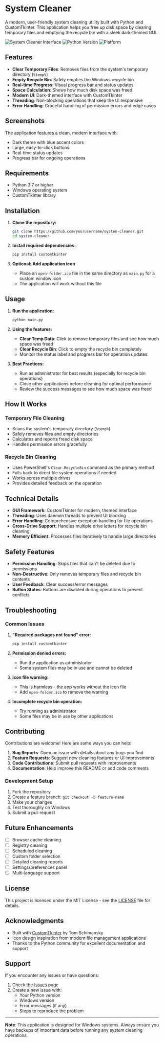 # System Cleaner

A modern, user-friendly system cleaning utility built with Python and CustomTkinter. This application helps you free up disk space by clearing temporary files and emptying the recycle bin with a sleek dark-themed GUI.

![System Cleaner Interface](https://img.shields.io/badge/GUI-CustomTkinter-blue)
![Python Version](https://img.shields.io/badge/Python-3.7+-green)
![Platform](https://img.shields.io/badge/Platform-Windows-lightgrey)

## Features

- **Clear Temporary Files**: Removes files from the system's temporary directory (`%temp%`)
- **Empty Recycle Bin**: Safely empties the Windows recycle bin
- **Real-time Progress**: Visual progress bar and status updates
- **Space Calculation**: Shows how much disk space was freed
- **Modern UI**: Dark-themed interface with CustomTkinter
- **Threading**: Non-blocking operations that keep the UI responsive
- **Error Handling**: Graceful handling of permission errors and edge cases

## Screenshots

The application features a clean, modern interface with:
- Dark theme with blue accent colors
- Large, easy-to-click buttons
- Real-time status updates
- Progress bar for ongoing operations

## Requirements

- Python 3.7 or higher
- Windows operating system
- CustomTkinter library

## Installation

1. **Clone the repository:**
   ```bash
   git clone https://github.com/yourusername/system-cleaner.git
   cd system-cleaner
   ```

2. **Install required dependencies:**
   ```bash
   pip install customtkinter
   ```

3. **Optional: Add application icon**
   - Place an `open-folder.ico` file in the same directory as `main.py` for a custom window icon
   - The application will work without this file

## Usage

1. **Run the application:**
   ```bash
   python main.py
   ```

2. **Using the features:**
   - **Clear Temp Data**: Click to remove temporary files and see how much space was freed
   - **Clear Recycle Bin**: Click to empty the recycle bin completely
   - Monitor the status label and progress bar for operation updates

3. **Best Practices:**
   - Run as administrator for best results (especially for recycle bin operations)
   - Close other applications before cleaning for optimal performance
   - Review the success messages to see how much space was freed

## How It Works

### Temporary File Cleaning
- Scans the system's temporary directory (`%temp%`)
- Safely removes files and empty directories
- Calculates and reports freed disk space
- Handles permission errors gracefully

### Recycle Bin Cleaning
- Uses PowerShell's `Clear-RecycleBin` command as the primary method
- Falls back to direct file system operations if needed
- Works across multiple drives
- Provides detailed feedback on the operation

## Technical Details

- **GUI Framework**: CustomTkinter for modern, themed interface
- **Threading**: Uses daemon threads to prevent UI blocking
- **Error Handling**: Comprehensive exception handling for file operations
- **Cross-Drive Support**: Handles multiple drive letters for recycle bin cleaning
- **Memory Efficient**: Processes files iteratively to handle large directories

## Safety Features

- **Permission Handling**: Skips files that can't be deleted due to permissions
- **Non-Destructive**: Only removes temporary files and recycle bin contents
- **User Feedback**: Clear success/error messages
- **Button States**: Buttons are disabled during operations to prevent conflicts

## Troubleshooting

### Common Issues

1. **"Required packages not found" error:**
   ```bash
   pip install customtkinter
   ```

2. **Permission denied errors:**
   - Run the application as administrator
   - Some system files may be in use and cannot be deleted

3. **Icon file warning:**
   - This is harmless - the app works without the icon file
   - Add `open-folder.ico` to remove the warning

4. **Incomplete recycle bin operation:**
   - Try running as administrator
   - Some files may be in use by other applications

## Contributing

Contributions are welcome! Here are some ways you can help:

1. **Bug Reports**: Open an issue with details about any bugs you find
2. **Feature Requests**: Suggest new cleaning features or UI improvements
3. **Code Contributions**: Submit pull requests with improvements
4. **Documentation**: Help improve this README or add code comments

### Development Setup

1. Fork the repository
2. Create a feature branch: `git checkout -b feature-name`
3. Make your changes
4. Test thoroughly on Windows
5. Submit a pull request

## Future Enhancements

- [ ] Browser cache cleaning
- [ ] Registry cleaning
- [ ] Scheduled cleaning
- [ ] Custom folder selection
- [ ] Detailed cleaning reports
- [ ] Settings/preferences panel
- [ ] Multi-language support

## License

This project is licensed under the MIT License - see the [LICENSE](LICENSE) file for details.

## Acknowledgments

- Built with [CustomTkinter](https://github.com/TomSchimansky/CustomTkinter) by Tom Schimansky
- Icon design inspiration from modern file management applications
- Thanks to the Python community for excellent documentation and support

## Support

If you encounter any issues or have questions:

1. Check the [Issues](https://github.com/yourusername/system-cleaner/issues) page
2. Create a new issue with:
   - Your Python version
   - Windows version
   - Error messages (if any)
   - Steps to reproduce the problem

---

**Note**: This application is designed for Windows systems. Always ensure you have backups of important data before running any system cleaning operations.
